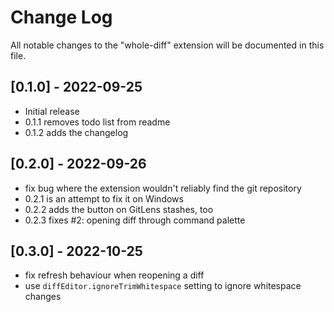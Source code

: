 # Change Log

All notable changes to the "whole-diff" extension will be documented in this
file.

## [0.1.0] - 2022-09-25

- Initial release
- 0.1.1 removes todo list from readme
- 0.1.2 adds the changelog

## [0.2.0] - 2022-09-26

- fix bug where the extension wouldn't reliably find the git repository
- 0.2.1 is an attempt to fix it on Windows
- 0.2.2 adds the button on GitLens stashes, too
- 0.2.3 fixes #2: opening diff through command palette

## [0.3.0] - 2022-10-25

- fix refresh behaviour when reopening a diff
- use `diffEditor.ignoreTrimWhitespace` setting to ignore whitespace changes
